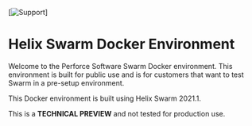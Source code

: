 [![Support](https://img.shields.io/badge/Support-Community-yellow.svg)]

# Helix Swarm Docker Environment

Welcome to the Perforce Software Swarm Docker environment. This environment
is built for public use and is for customers that want to test Swarm in a 
pre-setup environment.

This Docker environment is built using Helix Swarm 2021.1.

This is a **TECHNICAL PREVIEW** and not tested for production use.

